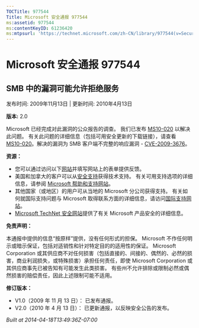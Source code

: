 ```yaml
---
TOCTitle: 977544
Title: Microsoft 安全通报 977544
ms:assetid: 977544
ms:contentKeyID: 61236420
ms:mtpsurl: 'https://technet.microsoft.com/zh-CN/library/977544(v=Security.10)'
---
```




Microsoft 安全通报 977544
=========================

SMB 中的漏洞可能允许拒绝服务
----------------------------

发布时间: 2009年11月13日 | 更新时间: 2010年4月13日

**版本:** 2.0

Microsoft 已经完成对此漏洞的公众报告的调查。 我们已发布 [MS10-020](https://go.microsoft.com/fwlink/?linkid=184663) 以解决此问题。 有关此问题的详细信息（包括可用安全更新的下载链接），请查看 [MS10-020](https://go.microsoft.com/fwlink/?linkid=184663)。解决的漏洞为 SMB 客户端不完整的响应漏洞 - [CVE-2009-3676](https://www.cve.mitre.org/cgi-bin/cvename.cgi?name=cve-2009-3676)。

**资源：**

-   您可以通过访问以下[网站](https://support.microsoft.com/common/survey.aspx?scid=sw;en;1257&amp;showpage=1&amp;ws=technet&amp;sd=tech)并填写网站上的表单提供反馈。
-   美国和加拿大的客户可以从[安全支持](https://go.microsoft.com/fwlink/?linkid=21131)获得技术支持。 有关可用支持选项的详细信息，请参阅 [Microsoft 帮助和支持网站](https://support.microsoft.com/)。
-   其他国家（或地区）的用户可从当地的 Microsoft 分公司获得支持。 有关如何就国际支持问题与 Microsoft 取得联系方面的详细信息，请访问[国际支持网站](https://go.microsoft.com/fwlink/?linkid=21155)。
-   [Microsoft TechNet 安全网站](https://go.microsoft.com/fwlink/?linkid=21132)提供了有关 Microsoft 产品安全的详细信息。

**免责声明：**

本通报中提供的信息“按原样”提供，没有任何形式的担保。 Microsoft 不作任何明示或暗示保证，包括对适销性和针对特定目的的适用性的保证。 Microsoft Corporation 或其供应商不对任何损害（包括直接的、间接的、偶然的、必然的损害，商业利润损失，或特殊损害）承担任何责任，即使 Microsoft Corporation 或其供应商事先已被告知有可能发生此类损害。 有些州不允许排除或限制必然或偶然损害的赔偿责任，因此上述限制可能不适用。

**修订版本：**

-   V1.0（2009 年 11 月 13 日）： 已发布通报。
-   V2.0（2010 年 4 月 13 日）： 已更新通报，以反映安全公告的发布。

*Built at 2014-04-18T13:49:36Z-07:00*

